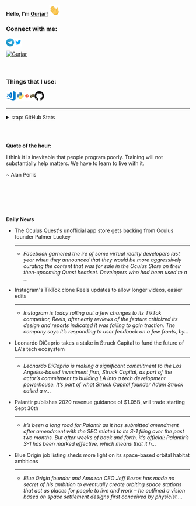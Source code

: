 #### Hello, I'm [Gurjar!](https://GurjarKing.github.io) <img src="https://raw.githubusercontent.com/ABSphreak/ABSphreak/master/gifs/Hi.gif" width="30px"></h2>


### Connect with me:

[<img align="left" alt="Gurjar | Telegram" width="22px" src="https://raw.githubusercontent.com/github/explore/80688e429a7d4ef2fca1e82350fe8e3517d3494d/topics/telegram/telegram.png" />][Telegram]
[<img align="left" alt="Gurjar | Twitter" width="22px" src="https://raw.githubusercontent.com/github/explore/80688e429a7d4ef2fca1e82350fe8e3517d3494d/topics/twitter/twitter.png" />][Twitter]
<br >
<br >
<a href="https://github.com/GurjarKing"><img src="https://komarev.com/ghpvc/?username=GurjarKing" alt="Gurjar" /></a> <br />
<br />
<br />
<!-- <br >

![](https://visitor-badge.glitch.me/badge?page_id=GurjarKing)

<br /> -->

### Things that I use:

[<img align="left" alt="Visual Studio Code" width="26px" src="https://raw.githubusercontent.com/github/explore/80688e429a7d4ef2fca1e82350fe8e3517d3494d/topics/visual-studio-code/visual-studio-code.png" />][VSCode]
[<img align="left" alt="Python" width="26px" src="https://raw.githubusercontent.com/github/explore/80688e429a7d4ef2fca1e82350fe8e3517d3494d/topics/python/python.png" />][Python]
[<img align="left" alt="Git" width="26px" src="https://raw.githubusercontent.com/github/explore/80688e429a7d4ef2fca1e82350fe8e3517d3494d/topics/git/git.png" />][Git]
[<img align="left" alt="GitHub" width="26px" src="https://raw.githubusercontent.com/github/explore/78df643247d429f6cc873026c0622819ad797942/topics/github/github.png" />][Github]

<br />
<br />

---
<details>
  <summary>:zap: GitHub Stats</summary>

<img align="left" alt="Gurjar's Github Stats" src="https://github-readme-stats.vercel.app/api?username=GurjarKing&show_icons=true&hide_border=true&count_private=true&include_all_commit=true&theme=algolia" />

</details>

<!-- ### 🔔 My latest tweet
<a href="https://twitter.com/Gurjar_King43" target="_blank">
	<img src="https://github.com/GurjarKing/GurjarKing/raw/master/tweet.png" width="70%" align="center" alt="Click to view on Twitter" title="My latest tweet, as an image"/>
</a> -->
<br>

<pre>

</pre>

**Quote of the hour:**

I think it is inevitable that people program poorly. Training will not substantially help matters. We have to learn to live with it.

~ Alan Perlis
<pre>

</pre>
<br>
<pre>


</pre>
<strong>Daily News</strong>
  
  - The Oculus Quest's unofficial app store gets backing from Oculus founder Palmer Luckey
     <hr/>
     
      - *Facebook garnered the ire of some virtual reality developers last year when they announced that they would be more aggressively curating the content that was for sale in the Oculus Store on their then-upcoming Quest headset. Developers who had been used to a …*
     
  - Instagram's TikTok clone Reels updates to allow longer videos, easier edits
      <hr/>
      
      - *Instagram is today rolling out a few changes to its TikTok competitor, Reels, after early reviews of the feature criticized its design and reports indicated it was failing to gain traction. The company says it’s responding to user feedback on a few fronts, by…*
      
  - Leonardo DiCaprio takes a stake in Struck Capital to fund the future of LA's tech ecosystem
      <hr/>
      
      - *Leonardo DiCaprio is making a significant commitment to the Los Angeles-based investment firm, Struck Capital, as part of the actor’s commitment to building LA into a tech development powerhouse. It’s part of what Struck Capital founder Adam Struck called a v…*
      
  - Palantir publishes 2020 revenue guidance of $1.05B, will trade starting Sept 30th
      <hr/>
      
      - *It’s been a long road for Palantir as it has submitted amendment after amendment with the SEC related to its S-1 filing over the past two months. But after weeks of back and forth, it’s official: Palantir’s S-1 has been marked effective, which means that it h…*
       
  - Blue Origin job listing sheds more light on its space-based orbital habitat ambitions
      <hr/>
       
       - *Blue Origin founder and Amazon CEO Jeff Bezos has made no secret of his ambition to eventually create orbiting space stations that act as places for people to live and work – he outlined a vision based on space settlement designs first conceived by physicist …*
      

<br />

[VSCode]: https://code.visualstudio.com/
[Python]: https://www.python.org/
[Git]: https://git-scm.com/
[Github]: https://github.com/
[Telegram]: https://t.me/Gurjar_King/
[Twitter]: https://twitter.com/Gurjar_King43/
